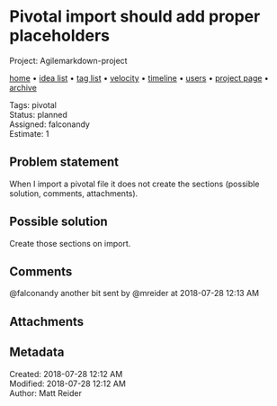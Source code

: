 # Pivotal import should add proper placeholders

Project: Agilemarkdown-project

[home](../index.md) • [idea list](../ideas.md) • [tag list](../tags.md) • [velocity](../velocity.md) • [timeline](../timeline.md) • [users](../users.md) • [project page](../agilemarkdown-project.md) • [archive](archive.md)

Tags: pivotal  
Status: planned  
Assigned: falconandy  
Estimate: 1  

## Problem statement

When I import a pivotal file it does not create the sections (possible solution, comments, attachments).

## Possible solution

Create those sections on import.

## Comments

@falconandy another bit
sent by @mreider at 2018-07-28 12:13 AM

## Attachments

## Metadata

Created: 2018-07-28 12:12 AM  
Modified: 2018-07-28 12:12 AM  
Author: Matt Reider  
